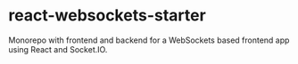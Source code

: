 # react-websockets-starter
Monorepo with frontend and backend for a WebSockets based frontend app using React and Socket.IO.
